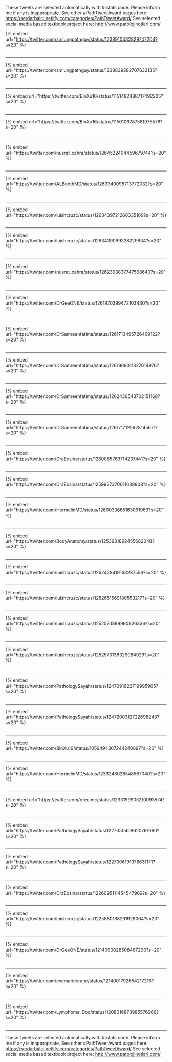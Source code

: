 

These tweets are selected automatically with #rstats code. Please inform me if any is inappropriate.
See other #PathTweetAward pages here: https://serdarbalci.netlify.com/categories/PathTweetAward/ 
See selected social media based textbook project here: http://www.patolojinotlari.com/

{% embed url="https://twitter.com/smlungpathguy/status/1238910432829747204?s=20" %}<br>
<br>
<hr>
{% embed url="https://twitter.com/smlungpathguy/status/1238839282707632135?s=20" %}<br>
<br>
<hr>
{% embed url="https://twitter.com/BinXu16/status/1151482488717492225?s=20" %}<br>
<br>
<hr>
{% embed url="https://twitter.com/BinXu16/status/1150106787581976578?s=20" %}<br>
<br>
<hr>
{% embed url="https://twitter.com/nusrat_xahra/status/1264522404459679744?s=20" %}<br>
<br>
<hr>
{% embed url="https://twitter.com/ALBoothMD/status/1263340098713772032?s=20" %}<br>
<br>
<hr>
{% embed url="https://twitter.com/luishcruzc/status/1263439721260335109?s=20" %}<br>
<br>
<hr>
{% embed url="https://twitter.com/luishcruzc/status/1263439099228229634?s=20" %}<br>
<br>
<hr>
{% embed url="https://twitter.com/nusrat_xahra/status/1262393837747568640?s=20" %}<br>
<br>
<hr>
{% embed url="https://twitter.com/DrGeeONE/status/1261970399472103430?s=20" %}<br>
<br>
<hr>
{% embed url="https://twitter.com/DrSamreenfatima/status/1261713495726469122?s=20" %}<br>
<br>
<hr>
{% embed url="https://twitter.com/DrSamreenfatima/status/1261968011327614976?s=20" %}<br>
<br>
<hr>
{% embed url="https://twitter.com/DrSamreenfatima/status/1262436543702151168?s=20" %}<br>
<br>
<hr>
{% embed url="https://twitter.com/DrSamreenfatima/status/1261717125628145671?s=20" %}<br>
<br>
<hr>
{% embed url="https://twitter.com/DraEosina/status/1260085769714237441?s=20" %}<br>
<br>
<hr>
{% embed url="https://twitter.com/DraEosina/status/1259927370011639808?s=20" %}<br>
<br>
<hr>
{% embed url="https://twitter.com/HermelinMD/status/1260033665163091969?s=20" %}<br>
<br>
<hr>
{% embed url="https://twitter.com/BodyAnatomy/status/1253981892455682048?s=20" %}<br>
<br>
<hr>
{% embed url="https://twitter.com/luishcruzc/status/1252428419163287556?s=20" %}<br>
<br>
<hr>
{% embed url="https://twitter.com/luishcruzc/status/1252651569180553217?s=20" %}<br>
<br>
<hr>
{% embed url="https://twitter.com/luishcruzc/status/1252573889990926336?s=20" %}<br>
<br>
<hr>
{% embed url="https://twitter.com/luishcruzc/status/1252573136329084929?s=20" %}<br>
<br>
<hr>
{% embed url="https://twitter.com/PathologySayah/status/1247091622719995905?s=20" %}<br>
<br>
<hr>
{% embed url="https://twitter.com/PathologySayah/status/1247200312722698243?s=20" %}<br>
<br>
<hr>
{% embed url="https://twitter.com/BinXu16/status/1059494307244240897?s=20" %}<br>
<br>
<hr>
{% embed url="https://twitter.com/HermelinMD/status/1233248028548567040?s=20" %}<br>
<br>
<hr>
{% embed url="https://twitter.com/oreoimc/status/1233199905210093574?s=20" %}<br>
<br>
<hr>
{% embed url="https://twitter.com/PathologySayah/status/1227050408620761090?s=20" %}<br>
<br>
<hr>
{% embed url="https://twitter.com/PathologySayah/status/1227006191978631171?s=20" %}<br>
<br>
<hr>
{% embed url="https://twitter.com/DraEosina/status/1226095111454547969?s=20" %}<br>
<br>
<hr>
{% embed url="https://twitter.com/luishcruzc/status/1225880188291928064?s=20" %}<br>
<br>
<hr>
{% embed url="https://twitter.com/DrGeeONE/status/1214090028508467200?s=20" %}<br>
<br>
<hr>
{% embed url="https://twitter.com/evemariecrane/status/1214001792654217216?s=20" %}<br>
<br>
<hr>
{% embed url="https://twitter.com/Lymphoma_Doc/status/1208016873985576966?s=20" %}<br>
<br>
<hr>


These tweets are selected automatically with #rstats code. Please inform me if any is inappropriate.
See other #PathTweetAward pages here: https://serdarbalci.netlify.com/categories/PathTweetAward/ 
See selected social media based textbook project here: http://www.patolojinotlari.com/
